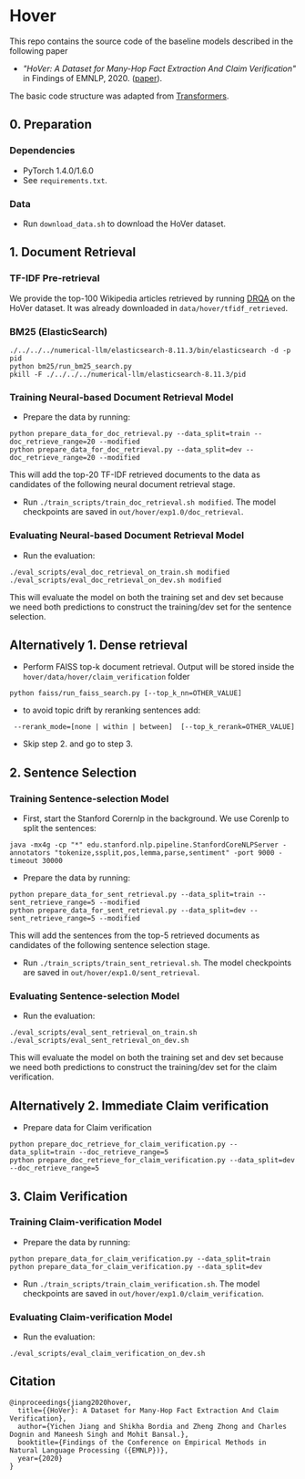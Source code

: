 # Hover
This repo contains the source code of the baseline models described in the following paper 
* *"HoVer: A Dataset for Many-Hop Fact Extraction And Claim Verification"* in Findings of EMNLP, 2020. ([paper](https://arxiv.org/abs/2011.03088)).

The basic code structure was adapted from [Transformers](https://github.com/huggingface/transformers).

## 0. Preparation
### Dependencies
* PyTorch 1.4.0/1.6.0
* See `requirements.txt`.

### Data
* Run `download_data.sh` to download the HoVer dataset.


## 1. Document Retrieval
### TF-IDF Pre-retrieval
We provide the top-100 Wikipedia articles retrieved by running [DRQA](https://github.com/facebookresearch/DrQA) on the HoVer dataset. It was already downloaded in `data/hover/tfidf_retrieved`.

### BM25 (ElasticSearch)
```
./../../../numerical-llm/elasticsearch-8.11.3/bin/elasticsearch -d -p pid  
python bm25/run_bm25_search.py
pkill -F ./../../../numerical-llm/elasticsearch-8.11.3/pid
```

### Training Neural-based Document Retrieval Model
* Prepare the data by running:
```
python prepare_data_for_doc_retrieval.py --data_split=train --doc_retrieve_range=20 --modified
python prepare_data_for_doc_retrieval.py --data_split=dev --doc_retrieve_range=20 --modified
```
This will add the top-20 TF-IDF retrieved documents to the data as candidates of the following neural document retrieval stage.

* Run `./train_scripts/train_doc_retrieval.sh modified`. The model checkpoints are saved in `out/hover/exp1.0/doc_retrieval`.

### Evaluating Neural-based Document Retrieval Model
* Run the evaluation:
```
./eval_scripts/eval_doc_retrieval_on_train.sh modified
./eval_scripts/eval_doc_retrieval_on_dev.sh modified
``` 
This will evaluate the model on both the training set and dev set because we need both predictions to construct the training/dev set for the sentence selection.

## Alternatively 1. Dense retrieval
* Perform FAISS top-k document retrieval. Output will be stored inside the `hover/data/hover/claim_verification` folder
```
python faiss/run_faiss_search.py [--top_k_nn=OTHER_VALUE]
```
* to avoid topic drift by reranking sentences add:
```
 --rerank_mode=[none | within | between]  [--top_k_rerank=OTHER_VALUE]
```
* Skip step 2. and go to step 3.

## 2. Sentence Selection
### Training Sentence-selection Model
* First, start the Stanford Corernlp in the background. We use Corenlp to split the sentences:
```
java -mx4g -cp "*" edu.stanford.nlp.pipeline.StanfordCoreNLPServer -annotators "tokenize,ssplit,pos,lemma,parse,sentiment" -port 9000 -timeout 30000
```

* Prepare the data by running:
```
python prepare_data_for_sent_retrieval.py --data_split=train --sent_retrieve_range=5 --modified
python prepare_data_for_sent_retrieval.py --data_split=dev --sent_retrieve_range=5 --modified
```
This will add the sentences from the top-5 retrieved documents as candidates of the following sentence selection stage.

* Run `./train_scripts/train_sent_retrieval.sh`. The model checkpoints are saved in `out/hover/exp1.0/sent_retrieval`.



### Evaluating Sentence-selection Model
* Run the evaluation:
```
./eval_scripts/eval_sent_retrieval_on_train.sh
./eval_scripts/eval_sent_retrieval_on_dev.sh
``` 
This will evaluate the model on both the training set and dev set because we need both predictions to construct the training/dev set for the claim verification.

## Alternatively 2. Immediate Claim verification
* Prepare data for Claim verification
```
python prepare_doc_retrieve_for_claim_verification.py --data_split=train --doc_retrieve_range=5
python prepare_doc_retrieve_for_claim_verification.py --data_split=dev --doc_retrieve_range=5
```

## 3. Claim Verification
### Training Claim-verification Model
* Prepare the data by running:
```
python prepare_data_for_claim_verification.py --data_split=train
python prepare_data_for_claim_verification.py --data_split=dev
```

* Run `./train_scripts/train_claim_verification.sh`. The model checkpoints are saved in `out/hover/exp1.0/claim_verification`.

### Evaluating Claim-verification Model
* Run the evaluation:
```
./eval_scripts/eval_claim_verification_on_dev.sh
```

## Citation
```
@inproceedings{jiang2020hover,
  title={{HoVer}: A Dataset for Many-Hop Fact Extraction And Claim Verification},
  author={Yichen Jiang and Shikha Bordia and Zheng Zhong and Charles Dognin and Maneesh Singh and Mohit Bansal.},
  booktitle={Findings of the Conference on Empirical Methods in Natural Language Processing ({EMNLP})},
  year={2020}
}
```